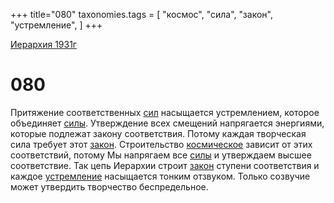 +++
title="080"
taxonomies.tags = [
"космос",
"сила",
"закон",
"устремление",
]
+++

[Иерархия 1931г](/agni/19312)

# 080
Притяжение соответственных [сил](/tags/сила) насыщается устремлением, которое объединяет [силы](/tags/сила). Утверждение всех смещений напрягается энергиями, которые подлежат закону соответствия. Потому каждая творческая сила требует этот [закон](/tags/закон). Строительство [космическое](/tags/космос) зависит от этих соответствий, потому Мы напрягаем все [силы](/tags/сила) и утверждаем высшее соответствие. Так цепь Иерархии строит [закон](/tags/закон) ступени соответствия и каждое [устремление](/tags/устремление) насыщается тонким отзвуком. Только созвучие может утвердить творчество беспредельное.   

